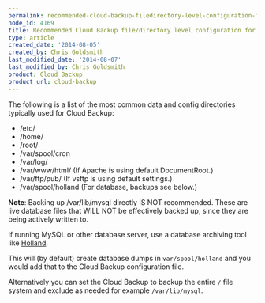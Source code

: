 ```yaml
---
permalink: recommended-cloud-backup-filedirectory-level-configuration-for-a-linux-server/
node_id: 4169
title: Recommended Cloud Backup file/directory level configuration for a Linux server
type: article
created_date: '2014-08-05'
created_by: Chris Goldsmith
last_modified_date: '2014-08-07'
last_modified_by: Chris Goldsmith
product: Cloud Backup
product_url: cloud-backup
---
```


The following is a list of the most common data and config directories typically used for Cloud Backup:

* /etc/
* /home/
* /root/
* /var/spool/cron
* /var/log/
* /var/www/html/ (If Apache is using default DocumentRoot.)
* /var/ftp/pub/ (If vsftp is using default settings.)
* /var/spool/holland (For database, backups see below.)

**Note**: Backing up /var/lib/mysql directly IS NOT recommended. These are live database files that WILL NOT be effectively backed up, since they are being actively written to.

If running MySQL or other database server, use a database archiving tool like [Holland](https://community.rackspace.com/products/f/25/t/1638).

This will (by default) create database dumps in `var/spool/holland` and you would add that to the Cloud Backup configuration file.

Alternatively you can set the Cloud Backup to backup the entire `/` file system and exclude as needed for example `/var/lib/mysql`.
